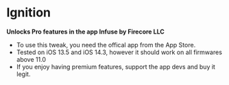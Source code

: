 # Ignition
**Unlocks Pro features in the app Infuse by Firecore LLC**
* To use this tweak, you need the offical app from the App Store.
* Tested on iOS 13.5 and iOS 14.3, however it should work on all firmwares above 11.0
* If you enjoy having premium features, support the app devs and buy it legit.
